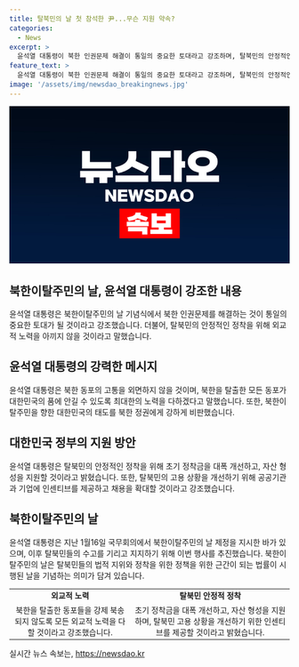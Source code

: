 ```yaml
---
title: 탈북민의 날 첫 참석한 尹...무슨 지원 약속?
categories:
  - News
excerpt: >
  윤석열 대통령이 북한 인권문제 해결이 통일의 중요한 토대라고 강조하며, 탈북민의 안정적인 정착을 위해 외교적 노력을 다짐했다. 북한이탈주민을 위한 지원책 확대와 탈북민들의 고통을 외면하지 않을 것이라는 약속을 했으며, 고용 확대 및 인센티브 제공 등을 통한 탈북민 지원을 강조했다. 또한 북한이탈주민의 자립공동체 형성을 지원하고, 탈북민의 법적 지위를 규정한 법률에 근간을 둔 북한이탈주민의 날을 7월14일로 정하였다.
feature_text: >
  윤석열 대통령이 북한 인권문제 해결이 통일의 중요한 토대라고 강조하며, 탈북민의 안정적인 정착을 위해 외교적 노력을 다짐했다. 북한이탈주민을 위한 지원책 확대와 탈북민들의 고통을 외면하지 않을 것이라는 약속을 했으며, 고용 확대 및 인센티브 제공 등을 통한 탈북민 지원을 강조했다. 또한 북한이탈주민의 자립공동체 형성을 지원하고, 탈북민의 법적 지위를 규정한 법률에 근간을 둔 북한이탈주민의 날을 7월14일로 정하였다.
image: '/assets/img/newsdao_breakingnews.jpg'
---
```


<p><img src="/assets/img/newsdao_breakingnews.jpg" alt="bookingtag 속보" /></p>

<h2 data-ke-size="size26">북한이탈주민의 날, 윤석열 대통령이 강조한 내용</h2>

<p data-ke-size="size16">윤석열 대통령은 북한이탈주민의 날 기념식에서 북한 인권문제를 해결하는 것이 통일의 중요한 토대가 될 것이라고 강조했습니다. 더불어, 탈북민의 안정적인 정착을 위해 외교적 노력을 아끼지 않을 것이라고 말했습니다.</p>

<h2 data-ke-size="size24">윤석열 대통령의 강력한 메시지</h2>

<p data-ke-size="size16">윤석열 대통령은 북한 동포의 고통을 외면하지 않을 것이며, 북한을 탈출한 모든 동포가 대한민국의 품에 안길 수 있도록 최대한의 노력을 다하겠다고 말했습니다. 또한, 북한이탈주민을 향한 대한민국의 태도를 북한 정권에게 강하게 비판했습니다.</p>

<h2 data-ke-size="size24">대한민국 정부의 지원 방안</h2>

<p data-ke-size="size16">윤석열 대통령은 탈북민의 안정적인 정착을 위해 초기 정착금을 대폭 개선하고, 자산 형성을 지원할 것이라고 밝혔습니다. 또한, 탈북민의 고용 상황을 개선하기 위해 공공기관과 기업에 인센티브를 제공하고 채용을 확대할 것이라고 강조했습니다.</p>

<h2 data-ke-size="size24">북한이탈주민의 날</h2>

<p data-ke-size="size16">윤석열 대통령은 지난 1월16일 국무회의에서 북한이탈주민의 날 제정을 지시한 바가 있으며, 이후 탈북민들의 수고를 기리고 지지하기 위해 이번 행사를 추진했습니다. 북한이탈주민의 날은 탈북민들의 법적 지위와 정착을 위한 정책을 위한 근간이 되는 법률이 시행된 날을 기념하는 의미가 담겨 있습니다.</p>

<table>
    <tr>
        <td style="text-align: center; height: 17px;"><b>외교적 노력</b></td>
        <td style="text-align: center; height: 17px;"><b>탈북민 안정적 정착</b></td>
    </tr>
    <tr>
        <td style="text-align: center; height: 17px;">북한을 탈출한 동포들을 강제 북송되지 않도록 모든 외교적 노력을 다할 것이라고 강조했습니다.</td>
        <td style="text-align: center; height: 17px;">초기 정착금을 대폭 개선하고, 자산 형성을 지원하며, 탈북민 고용 상황을 개선하기 위한 인센티브를 제공할 것이라고 밝혔습니다.</td>
    </tr>
</table>
실시간 뉴스 속보는, <a href="https://newsdao.kr" rel="dofollow">https://newsdao.kr</a>


